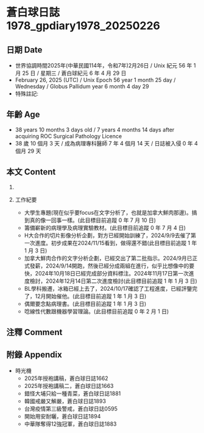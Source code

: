 [_metadata_:encoding]: - "utf-8"
[_metadata_:language]: - "zh-Hant-TW"
[_metadata_:fileformat]: - "markdown"
[_metadata_:MIME_type]: - "text/plain"
[_metadata_:markdown_version]: - "commonmark version 0.30"
[_metadata_:markdown_spec]: - "https://spec.commonmark.org/0.30/"

# 蒼白球日誌1978_gpdiary1978_20250226 #

## 日期 Date ##

* 世界協調時間2025年(中華民國114年，令和7年)2月26日 / Unix 紀元 56 年 1 月 25 日 / 星期三 / 蒼白球紀元 6 年 4 月 29 日
* February 26, 2025 (UTC) / Unix Epoch 56 year 1 month 25 day / Wednesday / Globus Pallidum year 6 month 4 day 29
* 特殊註記:

## 年齡 Age ##

* 38 years 10 months 3 days old / 7 years 4 months 14 days after acquiring ROC Surgical Pathology Licence
* 38 歲 10 個月 3 天 / 成為病理專科醫師 7 年 4 個月 14 天 / 日誌被入侵 0 年 4 個月 29 天

## 本文 Content ##

1. 

2. 工作紀要

    - 大學生專題(現在似乎要focus在文字分析了，也就是加拿大鮮肉那邊)。搞到真的像一回事一樣。(此目標目前追蹤 0 年 7 月 10 日)
    - 籌備嶄新的病理學及病理實驗教材。(此目標目前追蹤 0 年 7 月 4 日)
    - H大合作的切片影像分析企劃，對方已經開始訓練了，2024/9/9去催了第一次進度。初步成果在2024/11/15看到，做得還不錯(此目標目前追蹤 1 年 1 月 3 日)
    - 加拿大鮮肉合作的文字分析企劃，已經交出了第二批指示。2024/9月已正式發薪，2024/9/14開跑，然後已經分成兩組在進行，似乎比想像中的要快，2024年10月18日已經完成部分資料標注。2024年11月17日第一次進度檢討，2024年12月14日第二次進度檢討(此目標目前追蹤 1 年 1 月 3 日)
    - BL學科搬遷，冰箱已經上去了，2024/10/17確認了工程進度，已經評鑒完了，12月開始催他。(此目標目前追蹤 1 年 1 月 3 日)
    - 偶爾要念點病理書。(此目標目前追蹤 1 年 1 月 3 日)
    - 唸線性代數跟機器學習理論。(此目標目前追蹤 0 年 2 月 1 日)

## 注釋 Comment ##


## 附錄 Appendix ##

* 時光機
    - 2025年授袍講稿，蒼白球日誌1662
    - 2025年授袍講稿二，蒼白球日誌1663
    - 錯怪大埔只給一種青菜，蒼白球日誌1881
    - 韓國戒嚴又解嚴，蒼白球日誌1893
    - 台灣疫情第三級警戒，蒼白球日誌0595
    - 開始用安耐曬，蒼白球日誌1894
    - 中華隊奪得12強冠軍，蒼白球日誌1883

